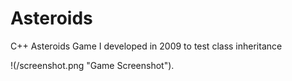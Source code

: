 # Asteroids
C++ Asteroids Game I developed in 2009 to test class inheritance

!(/screenshot.png "Game Screenshot").
